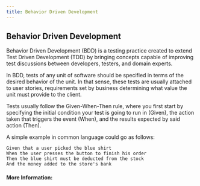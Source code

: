 ```yaml
---
title: Behavior Driven Development
---
```

## Behavior Driven Development

Behavior Driven Development (BDD) is a testing practice created to extend Test Driven Development (TDD) by bringing concepts capable of improving test discussions between developers, testers, and domain experts. 

In BDD, tests of any unit of software should be specified in terms of the desired behavior of the unit. In that sense, these tests are usually attached to user stories, requirements set by business determining what value the unit must provide to the client.

Tests usually follow the Given-When-Then rule, where you first start by specifying the initial condition your test is going to run in (Given), the action taken that triggers the event (When), and the results expected by said action (Then).

A simple example in common language could go as follows:

```
Given that a user picked the blue shirt 
When the user presses the button to finish his order
Then the blue shirt must be deducted from the stock
And the money added to the store's bank
```

<!-- The article goes here, in GitHub-flavored Markdown. Feel free to add YouTube videos, images, and CodePen/JSBin embeds  -->

#### More Information:
<!-- Please add any articles you think might be helpful to read before writing the article -->


